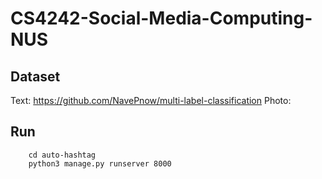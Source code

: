 # CS4242-Social-Media-Computing-NUS

## Dataset

Text: https://github.com/NavePnow/multi-label-classification
Photo: 

## Run
```
    cd auto-hashtag
    python3 manage.py runserver 8000
```